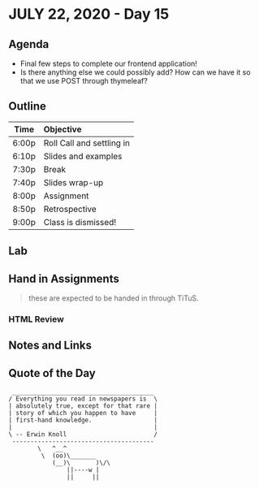 
# JULY 22, 2020 - Day 15

## Agenda

- Final few steps to complete our frontend application!
- Is there anything else we could possibly add? How can we have it so that we use POST through thymeleaf?

## Outline

| Time   | Objective                        |
| -------|:---------------------------------|
| 6:00p  | Roll Call and settling in        |
| 6:10p  | Slides and examples              |
| 7:30p  | Break                            |
| 7:40p  | Slides wrap-up                   |
| 8:00p  | Assignment                       |
| 8:50p  | Retrospective                    |
| 9:00p  | Class is dismissed!              |

## Lab

## Hand in Assignments
>these are expected to be handed in through TiTuS.

### HTML Review

## Notes and Links

## Quote of the Day

```
 _______________________________________
/ Everything you read in newspapers is  \
| absolutely true, except for that rare |
| story of which you happen to have     |
| first-hand knowledge.                 |
|                                       |
\ -- Erwin Knoll                        /
 ---------------------------------------
        \   ^__^
         \  (oo)\_______
            (__)\       )\/\
                ||----w |
                ||     ||
```
